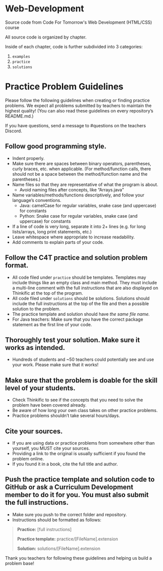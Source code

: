 # Web-Development
Source code from Code For Tomorrow's Web Development (HTML/CSS) course

All source code is organized by chapter.

Inside of each chapter, code is further subdivided into 3 categories:
1. `examples`
2. `practice`
3. `solutions`

# Practice Problem Guidelines
Please follow the following guidelines when creating or finding practice problems. We expect all problems submitted by teachers to maintain the highest quality! (You can also read these guidelines on every repository’s README.md.)

If you have questions, send a message to #questions on the teachers Discord.

## Follow good programming style.
* Indent properly.
* Make sure there are spaces between binary operators, parentheses, curly braces, etc. when applicable. (For method/function calls, there should not be a space between the method/function name and the parentheses.)
* Name files so that they are representative of what the program is about.
  * Avoid naming files after concepts, like “Arrays.java”
* Name variables/methods/functions descriptively, and follow your language’s conventions.
  * Java: camelCase for regular variables, snake case (and uppercase) for constants
  * Python: Snake case for regular variables, snake case (and uppercase) for constants
* If a line of code is very long, separate it into 2+ lines (e.g. for long lists/arrays, long print statements, etc.)
* Leave whitespace where appropriate to increase readability.
* Add comments to explain parts of your code.

## Follow the C4T practice and solution problem format.
* All code filed under `practice` should be templates. Templates may include things like an empty class and main method. They must include a multi-line comment with the full instructions that are also displayed on Thinkific at the top of the program.
* All code filed under `solutions` should be solutions. Solutions should include the full instructions at the top of the file and then a possible solution to the problem.
* The practice template and solution should have *the same file name.*
* For Java teachers: Make sure that you have the correct package statement as the first line of your code.

## Thoroughly test your solution. Make sure it works as intended.
* Hundreds of students and ~50 teachers could potentially see and use your work. Please make sure that it works!

## Make sure that the problem is doable for the skill level of your students.
* Check Thinkific to see if the concepts that you need to solve the problem have been covered already.
* Be aware of how long your own class takes on other practice problems.
* Practice problems shouldn’t take several hours/days.

## Cite your sources.
* If you are using data or practice problems from somewhere other than yourself, you MUST cite your sources. 
* Providing a link to the original is usually sufficient if you found the problem online. 
* If you found it in a book, cite the full title and author.

## Push the practice template and solution code to GitHub or ask a Curriculum Development member to do it for you. You must also submit the full instructions.
* Make sure you push to the correct folder and repository.
* Instructions should be formatted as follows:

> **Practice:** [full instructions]
>
> **Practice template:** practice/[FileName].extension
>
> **Solution:** solutions/[FileName].extension

Thank you teachers for following these guidelines and helping us build a problem base!
